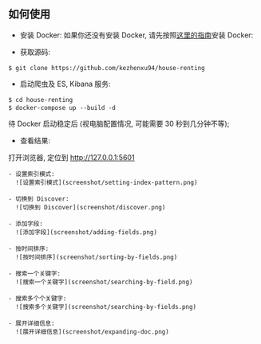 
## 如何使用

- 安装 Docker: 如果你还没有安装 Docker, 请先按照[这里的指南](https://www.docker.com/community-edition#/download)安装 Docker:

- 获取源码:

```shell
$ git clone https://github.com/kezhenxu94/house-renting
```

- 启动爬虫及 ES, Kibana 服务:

```shell
$ cd house-renting
$ docker-compose up --build -d
```

待 Docker 启动稳定后 (视电脑配置情况, 可能需要 30 秒到几分钟不等);

- 查看结果:

打开浏览器, 定位到 http://127.0.0.1:5601 

	- 设置索引模式:
	  ![设置索引模式](screenshot/setting-index-pattern.png)

	- 切换到 Discover:
	  ![切换到 Discover](screenshot/discover.png)

	- 添加字段:
	  ![添加字段](screenshot/adding-fields.png)

	- 按时间排序:
	  ![按时间排序](screenshot/sorting-by-fields.png)

	- 搜索一个关键字:
	  ![搜索一个关键字](screenshot/searching-by-field.png)

	- 搜索多个个关键字:
	  ![搜索多个关键字](screenshot/searching-by-fields.png)

	- 展开详细信息:
	  ![展开详细信息](screenshot/expanding-doc.png)
